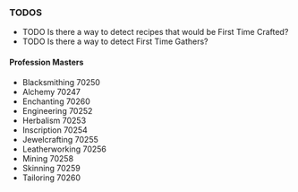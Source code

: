 ### TODOS

- TODO Is there a way to detect recipes that would be First Time Crafted?
- TODO Is there a way to detect First Time Gathers?

#### Profession Masters

- Blacksmithing 70250
- Alchemy 70247
- Enchanting 70260
- Engineering 70252
- Herbalism 70253
- Inscription 70254
- Jewelcrafting 70255
- Leatherworking 70256
- Mining 70258
- Skinning 70259
- Tailoring 70260
